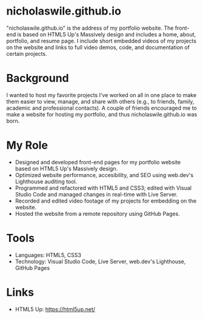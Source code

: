 # nicholaswile.github.io
"nicholaswile.github.io" is the address of my portfolio website. The front-end is based on HTML5 Up's Massively design and includes a home, about, portfolio, and resume page. I include short embedded videos of my projects on the website and links to full video demos, code, and documentation of certain projects. 

# Background
I wanted to host my favorite projects I've worked on all in one place to make them easier to view, manage, and share with others (e.g., to friends, family, academic and professional contacts). A couple of friends encouraged me to make a website for hosting my portfolio, and thus nicholaswile.github.io was born. 

# My Role
- Designed and developed front-end pages for my portfolio website based on HTML5 Up's Massively design.
- Optimized website performance, accesibility, and SEO using web.dev's Lighthouse auditing tool.
- Programmed and refactored with HTML5 and CSS3; edited with Visual Studio Code and managed changes in real-time with Live Server.
- Recorded and edited video footage of my projects for embedding on the website.
- Hosted the website from a remote repository using GitHub Pages. 

# Tools
- Languages: HTML5, CSS3
- Technology: Visual Studio Code, Live Server, web.dev's Lighthouse, GitHub Pages

# Links
- HTML5 Up: https://html5up.net/
